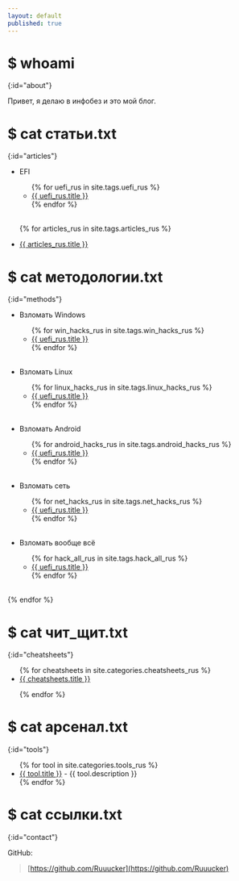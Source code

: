 ```yaml
---
layout: default
published: true
---
```

<title>Rucker :: Security Researcher</title>

# $ whoami
{:id="about"}

Привет, я делаю в инфобез и это мой блог. <br>

# $ cat статьи.txt
{:id="articles"}

<ul>
  <li>EFI</li>
<ul>
{% for uefi_rus in site.tags.uefi_rus %}
     
<li><a href="{{ uefi_rus.url }}" title="{{ uefi_rus.description }}">{{ uefi_rus.title }}</a></li>
{% endfor %}  
</ul>
<br>

{% for articles_rus in site.tags.articles_rus %}
<li><a href="{{ articles_rus.url }}" title="{{ articles_rus.description }}">{{ articles_rus.title }}</a></li>

</ul>

# $ cat методологии.txt
{:id="methods"}

<ul>
  <li>Взломать Windows</li>
<ul>
{% for win_hacks_rus in site.tags.win_hacks_rus %}
     
<li><a href="{{ uefi_rus.url }}" title="{{ uefi_rus.description }}">{{ uefi_rus.title }}</a></li>
{% endfor %}  
</ul>
<br>
</ul>

<ul>
  <li>Взломать Linux</li>
<ul>
{% for linux_hacks_rus in site.tags.linux_hacks_rus %}
     
<li><a href="{{ uefi_rus.url }}" title="{{ uefi_rus.description }}">{{ uefi_rus.title }}</a></li>
{% endfor %}  
</ul>
<br>
</ul>

<ul>
  <li>Взломать Android</li>
<ul>
{% for android_hacks_rus in site.tags.android_hacks_rus %}
     
<li><a href="{{ uefi_rus.url }}" title="{{ uefi_rus.description }}">{{ uefi_rus.title }}</a></li>
{% endfor %}  
</ul>
<br>
</ul>

<ul>
  <li>Взломать сеть</li>
<ul>
{% for net_hacks_rus in site.tags.net_hacks_rus %}
     
<li><a href="{{ uefi_rus.url }}" title="{{ uefi_rus.description }}">{{ uefi_rus.title }}</a></li>
{% endfor %}  
</ul>
<br>
</ul>

<ul>
  <li>Взломать вообще всё</li>
<ul>
{% for hack_all_rus in site.tags.hack_all_rus %}
     
<li><a href="{{ uefi_rus.url }}" title="{{ uefi_rus.description }}">{{ uefi_rus.title }}</a></li>
{% endfor %}  
</ul>
<br>
</ul>

{% endfor %}
</ul>

# $ cat чит_щит.txt
{:id="cheatsheets"}

<ul>
{% for cheatsheets in site.categories.cheatsheets_rus %}
<li><a href="{{ cheatsheets.url }}" title="{{ cheatsheets.description }}">{{ cheatsheets.title }}</a></li>
 
{% endfor %}
</ul>

# $ cat арсенал.txt
{:id="tools"}

<ul>
{% for tool in site.categories.tools_rus %}
<li><a href="{{ tool.link }}">{{ tool.title }}</a> - {{ tool.description }}</li>
{% endfor %}
</ul>

# $ cat ссылки.txt
{:id="contact"}
<!--
Telegram:

> @ru_cker
-->
GitHub:

> [https://github.com/Ruuucker](https://github.com/Ruuucker)
